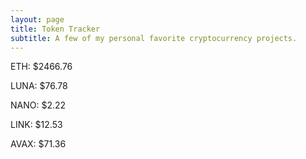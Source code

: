```yaml
---
layout: page
title: Token Tracker
subtitle: A few of my personal favorite cryptocurrency projects.
---
```


<!--BEGINCRYPTOINPUT-->
ETH: $2466.76

LUNA: $76.78

NANO: $2.22

LINK: $12.53

AVAX: $71.36

<!--ENDCRYPTOINPUT-->

